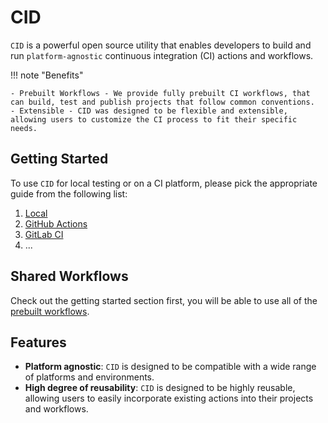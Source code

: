 # CID

`CID` is a powerful open source utility that enables developers to build and run `platform-agnostic` continuous integration (CI) actions and workflows.

!!! note "Benefits"

    - Prebuilt Workflows - We provide fully prebuilt CI workflows, that can build, test and publish projects that follow common conventions.
    - Extensible - CID was designed to be flexible and extensible, allowing users to customize the CI process to fit their specific needs.

## Getting Started

To use `CID` for local testing or on a CI platform, please pick the appropriate guide from the following list:

1. [Local](usage/local.md)
2. [GitHub Actions](usage/githubactions.md)
3. [GitLab CI](usage/gitlab.md)
4. ...

## Shared Workflows

Check out the getting started section first, you will be able to use all of the [prebuilt workflows](workflows).

## Features

- **Platform agnostic**: `CID` is designed to be compatible with a wide range of platforms and environments.
- **High degree of reusability**: `CID` is designed to be highly reusable, allowing users to easily incorporate existing actions into their projects and workflows.
